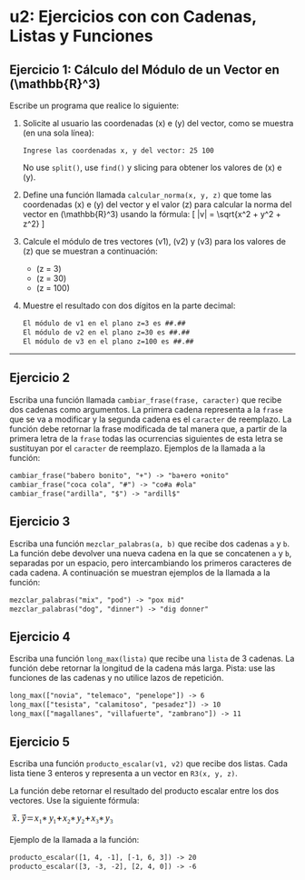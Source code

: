 # u2: Ejercicios con con Cadenas, Listas y Funciones

## Ejercicio 1: Cálculo del Módulo de un Vector en \(\mathbb{R}^3\)

Escribe un programa que realice lo siguiente:

1. Solicite al usuario las coordenadas \(x\) e \(y\) del vector, como se muestra (en una sola línea):
   ```
   Ingrese las coordenadas x, y del vector: 25 100
   ```
   No use `split()`, use `find()` y slicing para obtener los valores de \(x\) e \(y\).

2. Define una función llamada `calcular_norma(x, y, z)` que tome las coordenadas \(x\) e \(y\) del vector y el valor \(z\) para calcular la norma del vector en \(\mathbb{R}^3\) usando la fórmula:
   \[
   \|v\| = \sqrt{x^2 + y^2 + z^2}
   \]

3. Calcule el módulo de tres vectores \(v1\), \(v2\) y \(v3\) para los valores de \(z\) que se muestran a continuación:
   - \(z = 3\)
   - \(z = 30\)
   - \(z = 100\)

4. Muestre el resultado con dos dígitos en la parte decimal:
   ```
   El módulo de v1 en el plano z=3 es ##.##
   El módulo de v2 en el plano z=30 es ##.##
   El módulo de v3 en el plano z=100 es ##.##
   ```

---


## Ejercicio 2

Escriba una función llamada `cambiar_frase(frase, caracter)` que recibe dos cadenas como argumentos. La primera cadena representa a la `frase` que se va a modificar y la segunda cadena es el `caracter` de reemplazo. La función debe retornar la frase modificada de tal manera que, a partir de la primera letra de la `frase` todas las ocurrencias siguientes de esta letra se sustituyan por el `caracter` de reemplazo. Ejemplos de la llamada a la función: 

```
cambiar_frase("babero bonito", "+") -> "ba+ero +onito"
cambiar_frase("coca cola", "#") -> "co#a #ola"
cambiar_frase("ardilla", "$") -> "ardill$"
```

## Ejercicio 3

Escriba una función `mezclar_palabras(a, b)` que recibe dos cadenas `a` y `b`. La función debe devolver una nueva cadena en la que se concatenen `a` y `b`, separadas por un espacio, pero intercambiando los primeros caracteres de cada cadena. A continuación se muestran ejemplos de la llamada a la función:

```
mezclar_palabras("mix", "pod") -> "pox mid"
mezclar_palabras("dog", "dinner") -> "dig donner"
```

## Ejercicio 4

Escriba una función `long_max(lista)` que recibe una `lista` de 3 cadenas. La función debe retornar la longitud de la cadena más larga. Pista: use las funciones de las cadenas y no utilice lazos de repetición.
```
long_max(["novia", "telemaco", "penelope"]) -> 6
long_max(["tesista", "calamitoso", "pesadez"]) -> 10
long_max(["magallanes", "villafuerte", "zambrano"]) -> 11 
```

## Ejercicio 5

Escriba una función `producto_escalar(v1, v2)` que recibe dos listas. Cada lista tiene 3 enteros y representa a un vector en `R3(x, y, z)`. 

La función debe retornar el resultado del producto escalar entre los dos vectores. Use la siguiente fórmula:

![Fórmula del producto escalar](images/f1_producto_escalar.png)

Ejemplo de la llamada a la función:

```
producto_escalar([1, 4, -1], [-1, 6, 3]) -> 20
producto_escalar([3, -3, -2], [2, 4, 0]) -> -6
```